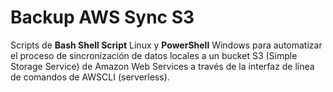 # Backup AWS Sync S3
Scripts de **Bash Shell Script** Linux y **PowerShell** Windows para automatizar el proceso de sincronización de datos locales a un bucket S3 (Simple Storage Service) de Amazon Web Services a través de la interfaz de línea de comandos de AWSCLI (serverless).